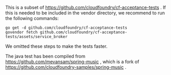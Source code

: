 This is a subset of https://github.com/cloudfoundry/cf-acceptance-tests . If this is needed to be included in the vendor directory, we recommend to run the following commands:

```
go get -d github.com/cloudfoundry/cf-acceptance-tests
govendor fetch github.com/cloudfoundry/cf-acceptance-tests/assets/service_broker
```

We omitted these steps to make the tests faster.

The java test has been compiled from https://github.com/mevansam/spring-music , which is a fork of https://github.com/cloudfoundry-samples/spring-music .
